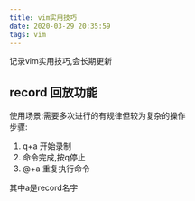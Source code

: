 ```yaml
---
title: vim实用技巧
date: 2020-03-29 20:35:59
tags: vim
---
```


记录vim实用技巧,会长期更新

## record 回放功能
使用场景:需要多次进行的有规律但较为复杂的操作  
步骤:
1. q+a 开始录制
2. 命令完成,按q停止
3. @+a 重复执行命令  
   
其中a是record名字
